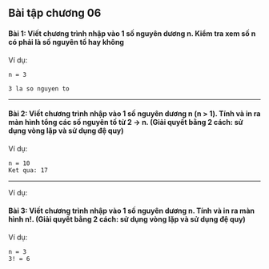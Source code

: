 ## Bài tập chương 06
#### Bài 1: Viết chương trình nhập vào 1 số nguyên dương n. Kiểm tra xem số n có phải là số nguyên tố hay không

Ví dụ:
```
n = 3

3 la so nguyen to
```

---

#### Bài 2: Viết chương trình nhập vào 1 số nguyên dương n (n > 1). Tính và in ra màn hình tổng các số nguyên tố từ 2 -> n. (Giải quyết bằng 2 cách: sử dụng vòng lặp và sử dụng đệ quy)

Ví dụ:
```
n = 10
Ket qua: 17
```

---

Ví dụ:

#### Bài 3: Viết chương trình nhập vào 1 số nguyên dương n. Tính và in ra màn hình **n!**. (Giải quyết bằng 2 cách: sử dụng vòng lặp và sử dụng đệ quy)

Ví dụ:
```
n = 3
3! = 6
```
